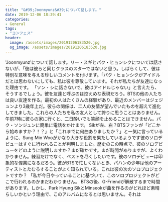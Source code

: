 ```yaml
---
title: "&#39;Joonmyunz&#39;について話します。"
date: 2019-12-06 18:39:41
categories:
- General
tags:
- "ヨンフェス"
header:
  image: /assets/images/20191206183520.jpg
  og_image: /assets/images/20191206183520.jpg
---
```


&#39;Joonmyunz&#39;について話します。リー・スギとパク・ヒョンシクについては話さないが、「彼は彼らと同じクラスのスターではないと思う。しばらくして、彼は特別な意味を与える珍しいコメントを付けます。「パク・ヒョンシクがアイドルだとは思わないにしても、私は彼を尊敬しています。それが私たちが友達になった理由です。 「ソン・シに話さないで、彼はアイドルじゃない」と言えたら、そうするでしょう。彼を友達と呼ぶのは控えめな表現だろう。BTSの他の人たちは良い友達を作る。最初の人はたくさんの経験があり、最近のメンバーはジェジュンより3歳年上だ。彼らの関係は、二人の友情が望んでいたものを超えて進化してきました。これらの人たちを私の友人として誇りに思うことはありません。午前7時に彼らの家に行くと、二日酔いでも笑顔を止めることはできません。パク・ソンジュンに簡単に電話をかけます。 Sikが左、右？BTSファンが「どこから始めますか？！？」と「これまでに何曲ありましたか？」と一気に言っているように、Sung Min Wooがかなり大きな役割を果たしているようです彼のソロデビューはすぐに行われることが判明しました。歴史のこの時点で、彼のソロデビューをどのように説明しますか？まだ確かです。まだ時間がありますが、よくわかりません。練習だけでなく、ベストを尽くしたいです。彼のソロデビューは印象的な偉業になるだろう。彼がBTSで忙しくないとき、パハンの少年は他のアーティストとたむろすることがよく知られている。これは彼の次のソロプロジェクトですか？ 「私が今日やっていることに基づいて、このソロプロジェクトがどこで行われるのかまだわかりません。 BTSの後、G-Friendが解散するまで時間があります。しかし、Park Hyung SikとMinseokが曲を作るのがどれほど素晴らしいかという理由で、このアルバムになるとは思いません。それは
